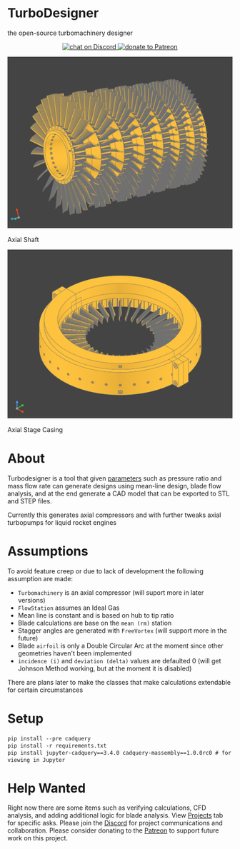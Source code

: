 # TurboDesigner
the open-source turbomachinery designer 
<p align="center">
    <a href="https://discord.gg/H7qRauGkQ6">
        <img src="https://img.shields.io/discord/913193916885524552?logo=discord"
            alt="chat on Discord">
    </a>
    <a href="https://www.patreon.com/turbodesigner">
        <img src="https://img.shields.io/badge/dynamic/json?color=%23e85b46&label=Patreon&query=data.attributes.patron_count&suffix=%20patrons&url=https%3A%2F%2Fwww.patreon.com%2Fapi%2Fcampaigns%2F9860430"
            alt="donate to Patreon">
    </a>
</p>



![assets/shaft.png](assets/shaft.png)
<p>Axial Shaft</p>

![assets/stage_casing.png](assets/stage_casing.png)
<p>Axial Stage Casing</p>

# About
Turbodesigner is a tool that given [parameters](https://github.com/Turbodesigner/turbodesigner/blob/main/tests/designs/mark1.json) such as pressure ratio and mass flow rate can generate designs using mean-line design, blade flow analysis, and at the end generate a CAD model that can be exported to STL and STEP files.

Currently this generates axial compressors and with further tweaks axial turbopumps for liquid rocket engines

# Assumptions
To avoid feature creep or due to lack of development the following assumption are made:
* `Turbomachinery` is an axial compressor (will suport more in later versions)
* `FlowStation` assumes an Ideal Gas
* Mean line is constant and is based on hub to tip ratio
* Blade calculations are base on the `mean (rm)` station
* Stagger angles are generated with `FreeVortex` (will support more in the future) 
* Blade `airfoil` is only a Double Circular Arc at the moment since other geometries haven't been implemented
* `incidence (i)` and `deviation (delta)` values are defaulted 0 (will get Johnson Method working, but at the moment it is disabled)

There are plans later to make the classes that make calculations
extendable for certain circumstances


# Setup
```
pip install --pre cadquery
pip install -r requirements.txt
pip install jupyter-cadquery==3.4.0 cadquery-massembly==1.0.0rc0 # for viewing in Jupyter
```

# Help Wanted
Right now there are some items such as verifying calculations, CFD analysis, and adding additional logic for blade analysis. View [Projects](https://github.com/orgs/Turbodesigner/projects/1) tab for specific asks. Please join the [Discord](https://discord.gg/H7qRauGkQ6) for project communications and collaboration. Please consider donating to the [Patreon](https://www.patreon.com/turbodesigner) to support future work on this project.
